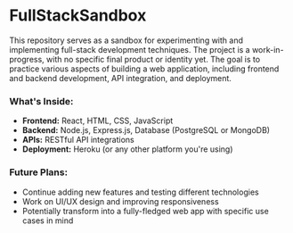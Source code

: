 # FullStackSandbox

This repository serves as a sandbox for experimenting with and implementing full-stack development techniques. The project is a work-in-progress, with no specific final product or identity yet. The goal is to practice various aspects of building a web application, including frontend and backend development, API integration, and deployment.

### What's Inside:
- **Frontend:** React, HTML, CSS, JavaScript
- **Backend:** Node.js, Express.js, Database (PostgreSQL or MongoDB)
- **APIs:** RESTful API integrations
- **Deployment:** Heroku (or any other platform you're using)

### Future Plans:
- Continue adding new features and testing different technologies
- Work on UI/UX design and improving responsiveness
- Potentially transform into a fully-fledged web app with specific use cases in mind
